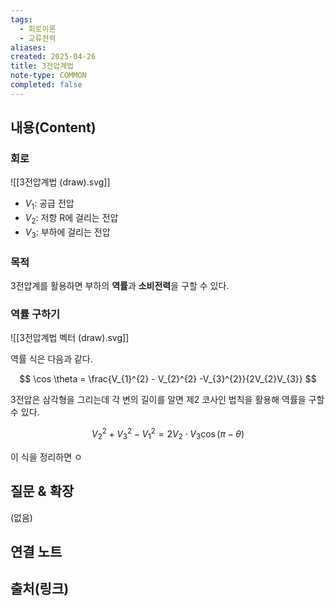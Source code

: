 ```yaml
---
tags:
  - 회로이론
  - 교류전력
aliases: 
created: 2025-04-26
title: 3전압계법
note-type: COMMON
completed: false
---
```


## 내용(Content)

### 회로

![[3전압계법 (draw).svg]]

- $V_{1}$: 공급 전압
- $V_{2}$: 저항 R에 걸리는 전압
- $V_{3}$: 부하에 걸리는 전압

### 목적

3전압계를 활용하면 부하의 **역률**과 **소비전력**을 구할 수 있다.

### 역률 구하기

![[3전압계법 벡터 (draw).svg]]

역률 식은 다음과 같다.

$$
\cos \theta = \frac{V_{1}^{2} - V_{2}^{2} -V_{3}^{2}}{2V_{2}V_{3}}
$$


3전압은 삼각형을 그리는데 각 변의 길이를 알면 제2 코사인 법칙을 활용해 역률을 구할 수 있다.

$$
V_{2}^{2} + V_{3}^{2} - V_{1}^{2} = 2 V_{2} \cdot V_{3} \cos(\pi - \theta)
$$

이 식을 정리하면 ㅇ


## 질문 & 확장

(없음)

## 연결 노트

## 출처(링크)


